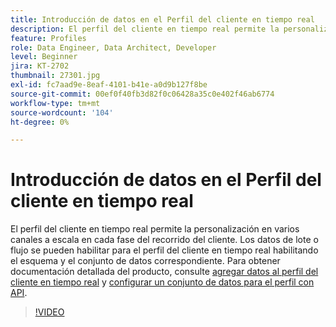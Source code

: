 ```yaml
---
title: Introducción de datos en el Perfil del cliente en tiempo real
description: El perfil del cliente en tiempo real permite la personalización en varios canales a escala en cada fase del recorrido del cliente. Los datos de lote o flujo se pueden habilitar para el perfil del cliente en tiempo real habilitando el esquema y el conjunto de datos correspondiente.
feature: Profiles
role: Data Engineer, Data Architect, Developer
level: Beginner
jira: KT-2702
thumbnail: 27301.jpg
exl-id: fc7aad9e-8eaf-4101-b41e-a0d9b127f8be
source-git-commit: 00ef0f40fb3d82f0c06428a35c0e402f46ab6774
workflow-type: tm+mt
source-wordcount: '104'
ht-degree: 0%

---
```


# Introducción de datos en el Perfil del cliente en tiempo real

El perfil del cliente en tiempo real permite la personalización en varios canales a escala en cada fase del recorrido del cliente. Los datos de lote o flujo se pueden habilitar para el perfil del cliente en tiempo real habilitando el esquema y el conjunto de datos correspondiente. Para obtener documentación detallada del producto, consulte [agregar datos al perfil del cliente en tiempo real](https://experienceleague.adobe.com/docs/experience-platform/profile/tutorials/add-profile-data.html) y [configurar un conjunto de datos para el perfil con API](https://experienceleague.adobe.com/docs/experience-platform/profile/tutorials/dataset-configuration.html).

>[!VIDEO](https://video.tv.adobe.com/v/27301?learn=on)
